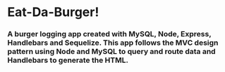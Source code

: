 # Eat-Da-Burger!

### A burger logging app created with MySQL, Node, Express, Handlebars and Sequelize. This app follows the MVC design pattern using Node and MySQL to query and route data and Handlebars to generate the HTML.

